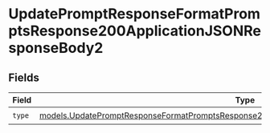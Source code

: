 # UpdatePromptResponseFormatPromptsResponse200ApplicationJSONResponseBody2


## Fields

| Field                                                                                                                                                                                            | Type                                                                                                                                                                                             | Required                                                                                                                                                                                         | Description                                                                                                                                                                                      |
| ------------------------------------------------------------------------------------------------------------------------------------------------------------------------------------------------ | ------------------------------------------------------------------------------------------------------------------------------------------------------------------------------------------------ | ------------------------------------------------------------------------------------------------------------------------------------------------------------------------------------------------ | ------------------------------------------------------------------------------------------------------------------------------------------------------------------------------------------------ |
| `type`                                                                                                                                                                                           | [models.UpdatePromptResponseFormatPromptsResponse200ApplicationJSONResponseBody1VersionsType](../models/updatepromptresponseformatpromptsresponse200applicationjsonresponsebody1versionstype.md) | :heavy_check_mark:                                                                                                                                                                               | N/A                                                                                                                                                                                              |